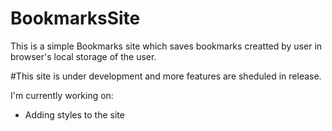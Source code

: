 # BookmarksSite

This is a simple Bookmarks site which saves bookmarks creatted by user in browser's local storage of the user. 

#This site is under development and more features are sheduled in release.

I'm currently working on:
- Adding styles to the site
